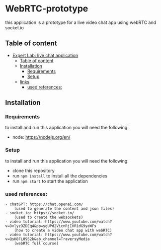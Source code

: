 # WebRTC-prototype

this application is a prototype for a live video chat app using webRTC and socket.io


## Table of content
- [Expert Lab: live chat application](#web-ii-front-end-brusselaers-niko)
  - [Table of content](#table-of-content)
  - [Installation](#installation)
    - [Requirements](#requirements)
    - [Setup](#setup)
  - [links](#links)
    - [used references:](#used-references)


## Installation
### Requirements
to install and run this application you will need the following:
  - node: https://nodejs.org/en/

### Setup
to install and run this application you will need the following:
  - clone this repository
  - run `npm install` to install all the dependencies
  - run `npm start` to start the application



### used references:
    - chatGPT: https://chat.openai.com/ 
        (used to generate the content and json files)
    - socket.io: https://socket.io/
        (used to create the websockets)
    - video tutorial: https://www.youtube.com/watch?v=DvlyzDZDEq4&pp=ygUPd2VicnRjIHR1dG9yaWFs
        (how to create a video chat app with webRTC)
    - video tutorial: https://www.youtube.com/watch?v=QsH8FL0952k&ab_channel=TraversyMedia
        (webRTC full course)